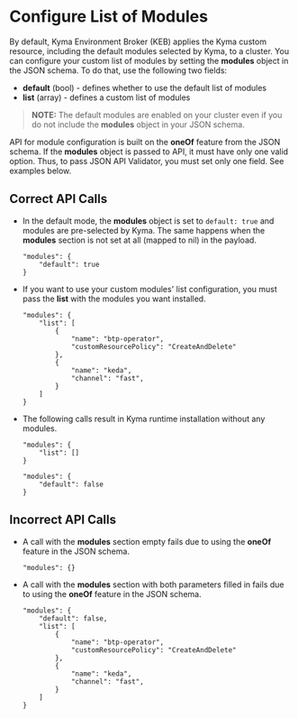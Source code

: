 # Configure List of Modules

By default, Kyma Environment Broker (KEB) applies the Kyma custom resource, including the default modules selected by Kyma, to a cluster.
You can configure your custom list of modules by setting the **modules** object in the JSON schema.
To do that, use the following two fields:
- **default** (bool) - defines whether to use the default list of modules
- **list** (array) - defines a custom list of modules

> **NOTE:** The default modules are enabled on your cluster even if you do not include the **modules** object in your JSON schema. 

API for module configuration is built on the **oneOf** feature from the JSON schema. If the **modules** object is passed to API, it must have only one valid option. Thus, to pass JSON API Validator, you must set only one field. See examples below.

## Correct API Calls

- In the default mode, the **modules** object is set to `default: true` and modules are pre-selected by Kyma. The same happens when the **modules** section is not set at all (mapped to nil) in the payload.

   ```
   "modules": {
       "default": true
   }
   ```

- If you want to use your custom modules' list configuration, you must pass the **list** with the modules you want installed.

   ```
   "modules": {
       "list": [
           {
               "name": "btp-operator",
               "customResourcePolicy": "CreateAndDelete"
           },
           {
               "name": "keda",
               "channel": "fast",
           }
       ]
   }
   ```

- The following calls result in Kyma runtime installation without any modules.

   ```
   "modules": {
       "list": []
   }
   ```

   ```
   "modules": {
       "default": false
   }
   ```

## Incorrect API Calls

- A call with the **modules** section empty fails due to using the **oneOf** feature in the JSON schema.

   ```
   "modules": {}
   ```

- A call with the **modules** section with both parameters filled in fails due to using the **oneOf** feature in the JSON schema.

   ```
   "modules": {
       "default": false,
       "list": [
           {
               "name": "btp-operator",
               "customResourcePolicy": "CreateAndDelete"
           },
           {
               "name": "keda",
               "channel": "fast",
           }
       ]
   }
   ```
